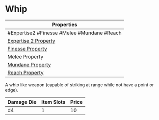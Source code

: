 # Whip

| Properties                                                          |
| ------------------------------------------------------------------- |
| #Expertise2 #Finesse #Melee #Mundane #Reach                         |
| [Expertise 2 Property](../Weapon%20Properties/Expertise%20X%20Property.md) |
| [Finesse Property](../Weapon%20Properties/Finesse%20Property.md)         |
| [Melee Property](../Weapon%20Properties/Melee%20Property.md)             |
| [Mundane Property](../../../Material%20Properties/Mundane%20Property.md) |
| [Reach Property](../Weapon%20Properties/Reach%20Property.md)             |
A whip like weapon (capable of striking at range while not have a point or edge).

| Damage Die | Item Slots | Price |
| ---------- | ---------- | ----- |
| d4         | 1          | 10    |
